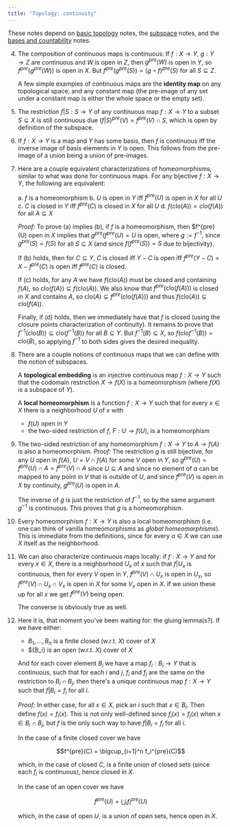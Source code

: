 ```yaml
---
title: "Topology: continuity"
---
```

These notes depend on [basic topology](topology_basic.html) notes, the [subspace](topology_subspaces.html) notes, and the [bases and countability](topoloby_bases_countability.html) notes.


4. The composition of continuous maps is continuous: If $f: X \to Y$, $g: Y \to Z$ are continuous and $W$ is open in $Z$, then $g^{pre}(W)$ is open in $Y$, so $f^{pre}(g^{pre}(W))$ is open in $X$. But $f^{pre}(g^{pre}(S)) = (g \circ f)^{pre}(S)$ for all $S \subseteq Z$.

    A few simple examples of continuous maps are the **identity map** on any topological space, and any constant map (the pre-image of any set under a constant map is either the whole space or the empty set).

5. The restriction $f|S: S \to Y$ of any continuous map $f: X \to Y$ to a subset $S \subseteq X$ is still continuous due $(f|S)^{pre}(V) = f^{pre}(V) \cap S$, which is open by definition of the subspace.

6. If $f: X \to Y$ is a map and $Y$ has some basis, then $f$ is continuous iff the inverse image of basis elements in $Y$ is open. This follows from the pre-image of a union being a union of pre-images.


7. Here are a couple equivalent characterizations of homeomorphisms, similar to what was done for continuous maps. For any bijective $f: X \to Y$, the following are equivalent:

     a. $f$ is a homeomorphism
     b. $U$ is open in $Y$ iff $f^{pre}(U)$ is open in $X$ for all $U$
     c. $C$ is closed in $Y$ iff $f^{pre}(C)$ is closed in $X$ for all $U$
     d. $f(\text{clo}(A)) = clo(f(A))$ for all $A \subseteq X$

    *Proof:* To prove (a) implies (b), if $f$ is a homeomorphism, then $f^{pre}(U) open in $X$ implies that $g^{pre}(f^{pre}(U) = U$ is open, where $g := f^{-1}$, since $g^{pre}(S) = f(S)$ for all $S \subseteq X$ (and since $f(f^{pre}(S)) = S$ due to bijectivity).

    If (b) holds, then for $C \subseteq Y$, $C$ is closed iff $Y - C$ is open iff $f^{pre}(Y - C) = X - f^{pre}(C)$ is open iff $f^{pre}(C)$ is closed.

    If (c) holds, for any $A$ we have $f(\text{clo}(A))$ must be closed and containing $f(A)$, so $\text{clo}(f(A)) \subseteq f(\text{clo}(A))$. We also know that $f^{pre}(\text{clo}(f(A)))$ is closed in $X$ and contains $A$, so $\text{clo}(A) \subseteq f^{pre}(\text{clo}(f(A)))$ and thus $f(\text{clo}(A)) \subseteq \text{clo}(f(A))$.

    Finally, if (d) holds, then we immediately have that $f$ is closed (using the closure points characterization of continuity). It remains to prove that $f^{-1}(\text{clo}(B)) \subseteq \text{clo}(f^{-1}(B))$ for all $B \subseteq Y$. But $f^{-1}(B) \subseteq X$, so $f(\text{clo} f^{-1}(B)) = \text{clo}(B)$, so applying $f^{-1}$ to both sides gives the desired inequality.


8. There are a couple notions of continuous maps that we can define with the notion of subspaces.

     A **topological embedding** is an injective continuous map $f: X \to Y$ such that the codomain restriction $X \to f(X)$ is a homeomorphism (where $f(X)$ is a subspace of $Y$).

     A **local homeomorphism** is a function $f: X \to Y$ such that for every $x \in X$ there is a neighborhood $U$ of $x$ with

     - $f(U)$ open in $Y$
     - the two-sided restriction of $f$, $F: U \to f(U)$, is a homeomorphism

9. The two-sided restriction of any homeomorphism $f: X \to Y$ to $A \to f(A)$ is also a homeomorphism. *Proof:* The restriction $g$ is still bijective, for any $U$ open in $f(A)$, $U = V \cap f(A)$ for some $V$ open in $Y$, so $g^{pre}(U) = f^{pre}(U) \cap A = f^{pre}(V) \cap A$ since $U \subseteq A$ and since no element of $a$ can be mapped to any point in $V$ that is outside of $U$, and since $f^{pre}(V)$ is open in $X$ by continuity, $g^{pre}(U)$ is open in $A$.

    The inverse of $g$ is just the restriction of $f^{-1}$, so by the same argument $g^{-1}$ is continuous. This proves that $g$ is a homeomorphism.


10. Every homeomorphism $f: X \to Y$ is also a local homeomorphism (i.e. one can think of vanilla homeomorphisms as *global homeomorphisms*). This is immediate from the definitions, since for every $a \in X$ we can use $X$ itself as the neighborhood.

11. We can also characterize continuous maps locally: if $f: X \to Y$ and for every $x \in X$, there is a neighborhood $U_x$ of $x$ such that $f|U_x$ is continuous, then for every $V$ open in $Y$, $f^{pre}(V) \cap U_x$ is open in $U_x$, so $f^{pre}(V) \cap U_x \cap V_x$ is open in $X$ for some $V_x$ open in $X$. If we union these up for all $x$ we get $f^{pre}(V)$ being open.

    The converse is obviously true as well.


12. Here it is, that moment you've been waiting for: the gluing lemma(s?). If we have either:

     - $B_1, \ldots, B_n$ is a finite closed (w.r.t. $X$) cover of $X$
     - $\{B_i\} is an open (w.r.t. $X$) cover of $X$

    And for each cover element $B_i$ we have a map $f_i: B_i \to Y$ that is continuous, such that for each $i$ and $j$, $f_i$ and $f_j$ are the same on the restriction to $B_i \cap B_j$, then there's a unique continuous map $f: X \to Y$ such that $f|B_i = f_i$ for all $i$.

    *Proof:* In either case, for all $x \in X$, pick an $i$ such that $x \in B_i$. Then define $f(x) = f_i(x)$. This is not only well-defined since $f_i(x) = f_j(x)$ when $x \in B_i \cap B_j$, but $f$ is the only such way to have $f|B_i = f_i$ for all $i$.

    In the case of a finite closed cover we have

    $$f^{pre}(C) = \bigcup_{i=1}^n f_i^{pre}(C)$$

    which, in the case of closed $C$, is a finite union of closed sets (since each $f_i$ is continuous), hence closed in $X$.

    In the case of an open cover we have

    $$f^{pre}(U) = \bigcup_i f_i^{pre}(U)$$

    which, in the case of open $U$, is a union of open sets, hence open in $X$.

